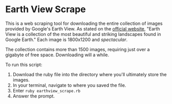 # Earth View Scrape

This is a web scraping tool for downloading the entire collection of images provided by Google's Earth View. As stated on the [official website](https://earthview.withgoogle.com), "Earth View is a collection of the most beautiful and striking landscapes found in Google Earth." Each image is 1800x1200 and *spectacular*.

The collection contains more than 1500 images, requiring just over a gigabyte of free space. Downloading will a while.

To run this script: 
1. Download the ruby file into the directory where you'll ultimately store the images.
2. In your terminal, navigate to where you saved the file.
3. Enter `ruby earthview_scrape.rb`
4. Answer the prompt.